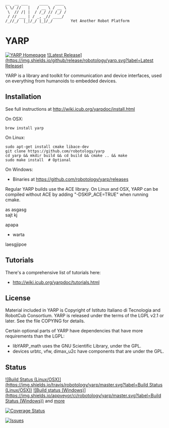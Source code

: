     __  __ ___     ____   ____ 
    \ \/ //   |   / __ \ / __ \
     \  // /| |  / /_/ // /_/ /
     / // ___ | / _, _// ____/
    /_//_/  |_|/_/ |_|/_/        Yet Another Robot Platform

YARP
====

[![YARP Homepage](https://img.shields.io/badge/YARP-Yet_Another_Robot_Platform-orange.svg)](http://wiki.icub.org/yarpdoc/)
[![Latest Release](https://img.shields.io/github/release/robotology/yarp.svg?label=Latest Release)](https://github.com/robotology/yarp/releases)

YARP is a library and toolkit for communication and device interfaces,
used on everything from humanoids to embedded devices.

Installation
------------

See full instructions at http://wiki.icub.org/yarpdoc/install.html

On OSX:

    brew install yarp

On Linux:

    sudo apt-get install cmake libace-dev
    git clone https://github.com/robotology/yarp
    cd yarp && mkdir build && cd build && cmake .. && make
    sudo make install  # Optional

On Windows:
 * Binaries at https://github.com/robotology/yarp/releases

Regular YARP builds use the ACE library.  On Linux and OSX,
YARP can be compiled without ACE by adding "-DSKIP_ACE=TRUE" 
when running cmake.


as
   asgasg    
   sajt
   kj
   
   
   apapa
   
   - warta
   
   laesgjipoe
   
   
Tutorials
---------

There's a comprehensive list of tutorials here:

 * http://wiki.icub.org/yarpdoc/tutorials.html

License
-------

Material included in YARP is Copyright of Istituto Italiano di Tecnologia and
RobotCub Consortium. YARP is released under the terms of the LGPL v2.1 or
later. See the file COPYING for details.

Certain optional parts of YARP have dependencies that have more 
requirements than the LGPL:
 + libYARP_math uses the GNU Scientific Library, under the GPL.
 + devices urbtc, vfw, dimax_u2c have components that are under the GPL.

Status
------

[![Build Status (Linux/OSX)](https://img.shields.io/travis/robotology/yarp/master.svg?label=Build Status (Linux/OSX))](https://travis-ci.org/robotology/yarp)
[![Build status (Windows)](https://img.shields.io/appveyor/ci/robotology/yarp/master.svg?label=Build Status (Windows))](https://ci.appveyor.com/project/robotology/yarp)
and [more](http://dashboard.icub.org/index.php?project=YARP)

[![Coverage Status](https://img.shields.io/coveralls/robotology/yarp.svg?label=Coverage)](https://coveralls.io/r/robotology/yarp)

[![Issues](https://img.shields.io/github/issues/robotology/yarp.svg?label=Issues)](https://github.com/robotology/yarp/issues)
